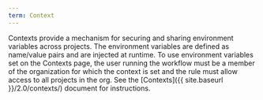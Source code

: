 ```yaml
---
term: Context
---
```


Contexts provide a mechanism for securing and sharing environment variables across projects. The environment variables are defined as name/value pairs and are injected at runtime. To use environment variables set on the Contexts page, the user running the workflow must be a member of the organization for which the context is set and the rule must allow access to all projects in the org. See the [Contexts]({{ site.baseurl }}/2.0/contexts/) document for instructions.
